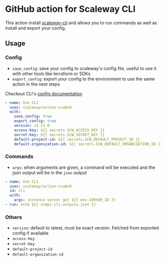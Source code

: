 # GitHub action for Scaleway CLI

This action install [scaleway-cli](https://github.com/scaleway/scaleway-cli) and allows you to run commands as well as install and export your config.

## Usage

### Config

- `save_config`: save your config to scaleway's config file, useful to use it with other tools like terraform or SDKs
- `export_config`: export your config to the environment to use the same action in the next steps

Checkout CLI's [config documentation](https://github.com/scaleway/scaleway-cli/blob/master/docs/commands/config.md)

```yml
- name: Use CLI
  uses: scaleway/action-scw@v0
  with:
    save_config: true
    export_config: true
    version: v2.13.0
    access-key: ${{ secrets.SCW_ACCESS_KEY }}
    secret-key: ${{ secrets.SCW_SECRET_KEY }}
    default-project-id: ${{ secrets.SCW_DEFAULT_PROJECT_ID }}
    default-organization-id: ${{ secrets.SCW_DEFAULT_ORGANIZATION_ID }}
```

### Commands

- `args`: when arguments are given, a command will be executed and the json output will be in the `json` output

```yml
- name: Use CLI
  uses: scaleway/action-scw@v0
  id: cli
  with:
    args: instance server get ${{ env.SERVER_ID }}
- run: echo ${{ steps.cli.outputs.json }}
```

### Others

- `version`: default to latest, must be exact version. Fetched from exported config if available
- `access-key`
- `secret-key`
- `default-project-id`
- `default-organization-id`

